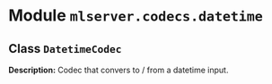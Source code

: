 # Module `mlserver.codecs.datetime`


## Class `DatetimeCodec`


**Description:**
Codec that convers to / from a datetime input.
